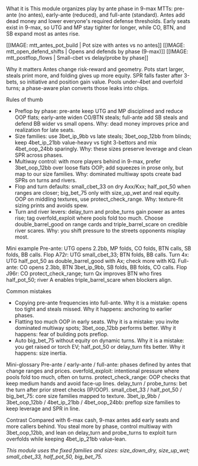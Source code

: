 What it is
This module organizes play by ante phase in 9-max MTTs: pre-ante (no antes), early-ante (reduced), and full-ante (standard). Antes add dead money and lower everyone's required defense thresholds. Early seats exist in 9-max, so UTG and MP stay tighter for longer, while CO, BTN, and SB expand most as antes rise.

[[IMAGE: mtt_antes_pot_build | Pot size with antes vs no antes]]
[[IMAGE: mtt_open_defend_shifts | Opens and defends by phase (9-max)]]
[[IMAGE: mtt_postflop_flows | Small-cbet vs delay/probe by phase]]

Why it matters
Antes change risk-reward and geometry. Pots start larger, steals print more, and folding gives up more equity. SPR falls faster after 3-bets, so initiative and position gain value. Pools under-4bet and overfold turns; a phase-aware plan converts those leaks into chips.

Rules of thumb
- Preflop by phase: pre-ante keep UTG and MP disciplined and reduce OOP flats; early-ante widen CO/BTN steals; full-ante add SB steals and defend BB wider vs small opens. Why: dead money improves price and realization for late seats.
- Size families: use 3bet_ip_9bb vs late steals; 3bet_oop_12bb from blinds; keep 4bet_ip_21bb value-heavy vs tight 3-bettors and mix 4bet_oop_24bb sparingly. Why: these sizes preserve leverage and clean SPR across phases.
- Multiway control: with more players behind in 9-max, prefer 3bet_oop_12bb over loose flats OOP; add squeezes in prose only, but map to our size families. Why: dominated multiway spots create bad SPRs on turns and rivers.
- Flop and turn defaults: small_cbet_33 on dry Axx/Kxx; half_pot_50 when ranges are closer; big_bet_75 only with size_up_wet and real equity. OOP on middling textures, use protect_check_range. Why: texture-fit sizing prints and avoids spew.
- Turn and river levers: delay_turn and probe_turns gain power as antes rise; tag overfold_exploit where pools fold too much. Choose double_barrel_good on range cards and triple_barrel_scare on credible river scares. Why: you shift pressure to the streets opponents misplay most.

Mini example
Pre-ante: UTG opens 2.2bb, MP folds, CO folds, BTN calls, SB folds, BB calls. Flop A72r: UTG small_cbet_33; BTN folds, BB calls. Turn 4x: UTG half_pot_50 as double_barrel_good with Ax; check more with KQ.
Full-ante: CO opens 2.3bb, BTN 3bet_ip_9bb, SB folds, BB folds, CO calls. Flop J96r: CO protect_check_range; turn Qx improves BTN who fires half_pot_50; river A enables triple_barrel_scare when blockers align.

Common mistakes
- Copying pre-ante frequencies into full-ante. Why it is a mistake: opens too tight and steals missed. Why it happens: anchoring to earlier phases.
- Flatting too much OOP in early seats. Why it is a mistake: you invite dominated multiway spots; 3bet_oop_12bb performs better. Why it happens: fear of building pots preflop.
- Auto big_bet_75 without equity on dynamic turns. Why it is a mistake: you get raised or torch EV; half_pot_50 or delay_turn fits better. Why it happens: size inertia.

Mini-glossary
Pre-ante / early-ante / full-ante: phases defined by antes that change ranges and prices.
overfold_exploit: intentional pressure where pools fold too much, often on turns.
protect_check_range: OOP checks that keep medium hands and avoid face-up lines.
delay_turn / probe_turns: bet the turn after prior street checks (IP/OOP).
small_cbet_33 / half_pot_50 / big_bet_75: core size families mapped to texture.
3bet_ip_9bb / 3bet_oop_12bb / 4bet_ip_21bb / 4bet_oop_24bb: preflop size families to keep leverage and SPR in line.

Contrast
Compared with 6-max cash, 9-max antes add early seats and more callers behind. You steal more by phase, control multiway with 3bet_oop_12bb, and lean on delay_turn and probe_turns to exploit turn overfolds while keeping 4bet_ip_21bb value-lean.

_This module uses the fixed families and sizes: size_down_dry, size_up_wet; small_cbet_33, half_pot_50, big_bet_75._
